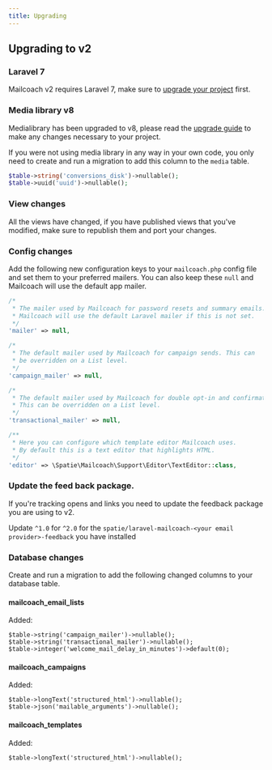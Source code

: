 ```yaml
---
title: Upgrading
---
```


## Upgrading to v2

### Laravel 7

Mailcoach v2 requires Laravel 7, make sure to [upgrade your project](https://laravel.com/docs/7.x/upgrade#upgrade-7.0) first.

### Media library v8

Medialibrary has been upgraded to v8, please read the [upgrade guide](https://github.com/spatie/laravel-medialibrary/blob/master/UPGRADING.md#from-v7-to-v8) to make any changes necessary to your project.

If you were not using media library in any way in your own code, you only need to create and run a migration to add this column to the `media` table.

```php
$table->string('conversions_disk')->nullable();
$table->uuid('uuid')->nullable();
```

### View changes
All the views have changed, if you have published views that you've modified, make sure to republish them and port your changes.

### Config changes
Add the following new configuration keys to your `mailcoach.php` config file and set them to your preferred mailers. You can also keep these `null` and Mailcoach will use the default app mailer.

```php
/*
 * The mailer used by Mailcoach for password resets and summary emails.
 * Mailcoach will use the default Laravel mailer if this is not set.
 */
'mailer' => null,

/*
 * The default mailer used by Mailcoach for campaign sends. This can
 * be overridden on a List level.
 */
'campaign_mailer' => null,

/*
 * The default mailer used by Mailcoach for double opt-in and confirmation mails.
 * This can be overridden on a List level.
 */
'transactional_mailer' => null,

/**
 * Here you can configure which template editor Mailcoach uses.
 * By default this is a text editor that highlights HTML.
 */
'editor' => \Spatie\Mailcoach\Support\Editor\TextEditor::class,
```

### Update the feed back package.

If you're tracking opens and links you need to update the feedback package you are using to v2.

Update `^1.0` for `^2.0` for the `spatie/laravel-mailcoach-<your email provider>-feedback` you have installed

### Database changes

Create and run a migration to add the following changed columns to your database table.

#### mailcoach_email_lists
Added:
```
$table->string('campaign_mailer')->nullable();
$table->string('transactional_mailer')->nullable();
$table->integer('welcome_mail_delay_in_minutes')->default(0);
```

#### mailcoach_campaigns
Added:
```
$table->longText('structured_html')->nullable();
$table->json('mailable_arguments')->nullable();
```

#### mailcoach_templates
Added:
```
$table->longText('structured_html')->nullable();
```
